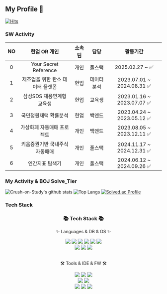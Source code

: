 ## My Profile 👋
[![Hits](https://hits.seeyoufarm.com/api/count/incr/badge.svg?url=https%3A%2F%2Fgithub.com%2FCrush-on-Study&count_bg=%23090909&title_bg=%230FDB44&icon=&icon_color=%23E7E7E7&title=hits&edge_flat=false)](https://hits.seeyoufarm.com)

### SW Activity
| NO  | 현업 OR 개인 | 소속 팀 | 담당 |  활동기간 |
| :-----: | :-----: | :-----: | :-----: | :-----: |
|0| Your Secret Reference | 개인 | 풀스택 | 2025.02.27 ~ ✅ |
|1| 제조업을 위한 탄소 데이터 플랫폼 | 현업 | 데이터분석 | 2023.07.01 ~ 2024.08.31 ✅ |
|2| 삼성SDS 채용연계형 교육생 | 현업 | 교육생 | 2023.01.16 ~  2023.07.07 ✅ |
|3| 국민청원채택 확률분석 | 현업 | 백엔드 | 2023.04.24 ~  2023.05.12 ✅ |
|4| 가상화폐 자동매매 프로젝트 | 개인 | 백엔드 | 2023.08.05 ~ 2023.12.11 ✅|
|5| 키움증권기반 국내주식 자동매매 | 개인 | 풀스택 | 2024.11.17 ~ 2024.12.31 ✅ |
|6| 인간지표 탐색기 | 개인 | 풀스택 | 2024.06.12 ~ 2024.09.26 ✅ |



### My Activity & BOJ Solve_Tier
![Crush-on-Study's github stats](https://github-readme-stats.vercel.app/api?username=Crush-on-Study&show_icons=true&theme=radical)
![Top Langs](https://github-readme-stats.vercel.app/api/top-langs/?username=Crush-on-Study&layout=compact&theme=tokyonight)
[![Solved.ac Profile](http://mazassumnida.wtf/api/v2/generate_badge?boj=zkuths12)](https://solved.ac/zkuths12/)

### Tech Stack
<div align=center>
	<h3>📚 Tech Stack 📚</h3>
	<p>✨ Languages & DB & OS ✨</p>
</div>
<div align="center">
  <img src = "https://img.shields.io/badge/Java-007396.svg?&style=for-the-badge&logo=Java&logoColor=white"/>
  <img src="https://img.shields.io/badge/Python-3766AB?style=flat-square&logo=Python&logoColor=white" />
  <img src="https://img.shields.io/badge/C++-00599C?style=flat-square&logo=C%2B%2B&logoColor=white" />
	<img src="https://img.shields.io/badge/HTML5-E34F26?style=flat&logo=HTML5&logoColor=white" />
	<img src="https://img.shields.io/badge/CSS3-1572B6?style=flat&logo=CSS3&logoColor=white" />
	<img src="https://img.shields.io/badge/JavaScript-F7DF1E?style=flat&logo=JavaScript&logoColor=white" />
  <br>
  <img src="https://img.shields.io/badge/MySQL-4479A1?style=flat&logo=MySQL&logoColor=white" />
<img src="https://img.shields.io/badge/react-61DAFB?style=for-the-badge&logo=react&logoColor=black">
	<img src="https://img.shields.io/badge/node.js-339933?style=for-the-badge&logo=Node.js&logoColor=white">
</div>

<br>
<div align=center>
	<p>🛠 Tools & IDE & FW 🛠</p>
</div>
<div align=center>
	<img src="https://img.shields.io/badge/jest-C21325?style=for-the-badge&logo=jest&logoColor=white">
	<img src="https://img.shields.io/badge/Visual%20Studio%20Code-007ACC?style=flat&logo=VisualStudioCode&logoColor=white" />
  <img src="https://img.shields.io/badge/PyCharm-000000?style=flat-square&logo=PyCharm&logoColor=white" />
	<br>
	<img src="https://img.shields.io/badge/django-092E20?style=for-the-badge&logo=django&logoColor=white">
  <img src="https://img.shields.io/badge/Bootstrap-7952B3?style=flat&logo=Bootstrap&logoColor=white" />
  <br>
	<img src="https://img.shields.io/badge/amazonaws-232F3E?style=for-the-badge&logo=amazonaws&logoColor=white">
	<img src="https://img.shields.io/badge/GitHub-181717?style=flat&logo=GitHub&logoColor=white" />
  <img src="https://img.shields.io/badge/Git-F05032?style=flat-square&logo=Git&logoColor=white" />
</div>
<br>
